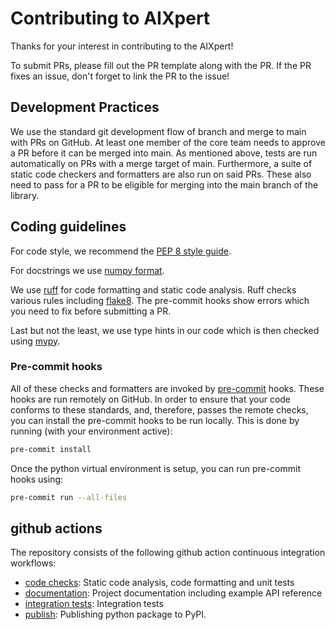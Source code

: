 # Contributing to AIXpert

Thanks for your interest in contributing to the AIXpert!

To submit PRs, please fill out the PR template along with the PR. If the PR
fixes an issue, don't forget to link the PR to the issue!

## Development Practices

We use the standard git development flow of branch and merge to main with PRs on GitHub.
 At least one member of the core team needs to approve a PR before it can be merged into
  main. As mentioned above, tests are run automatically on PRs with a merge target of
  main. Furthermore, a suite of static code checkers and formatters are also run on
  said PRs. These also need to pass for a PR to be eligible for merging into the main
  branch of the library.



## Coding guidelines

For code style, we recommend the [PEP 8 style guide](https://peps.python.org/pep-0008/).

For docstrings we use [numpy format](https://numpydoc.readthedocs.io/en/latest/format.html).

We use [ruff](https://docs.astral.sh/ruff/) for code formatting and static code
analysis. Ruff checks various rules including [flake8](https://docs.astral.sh/ruff/faq/#how-does-ruff-compare-to-flake8).
The pre-commit hooks show errors which you need to fix before submitting a PR.

Last but not the least, we use type hints in our code which is then checked using
[mypy](https://mypy.readthedocs.io/en/stable/).

### Pre-commit hooks

All of these checks and formatters are invoked by [pre-commit](https://pre-commit.com/)
hooks. These hooks are run remotely on GitHub.
In order to ensure that your code conforms to these standards, and,
therefore, passes the remote checks, you can install the pre-commit hooks to be run
locally. This is done by running (with your environment active):
```bash
pre-commit install
```
Once the python virtual environment is setup, you can run pre-commit hooks using:

```bash
pre-commit run --all-files
```

## github actions

The repository consists of the following github action continuous integration workflows:

- [code checks](https://github.com/VectorInstitute/AIXpert/blob/main/.github/workflows/code_checks.yml): Static code analysis, code formatting and unit tests
- [documentation](https://github.com/VectorInstitute/AIXpert/blob/main/.github/workflows/docs.yml): Project documentation including example API reference
- [integration tests](https://github.com/VectorInstitute/AIXpert/blob/main/.github/workflows/integration_tests.yml): Integration tests
- [publish](https://github.com/VectorInstitute/AIXpert/blob/main/.github/workflows/publish.yml):
Publishing python package to PyPI.
